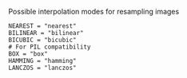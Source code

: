 Possible interpolation modes for resampling images

    NEAREST = "nearest"
    BILINEAR = "bilinear"
    BICUBIC = "bicubic"
    # For PIL compatibility
    BOX = "box"
    HAMMING = "hamming"
    LANCZOS = "lanczos"

